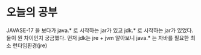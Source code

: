 # 오늘의 공부

JAVASE-17 을 보다가 java.* 로 시작하는 jar가 있고 jdk.* 로 시작하는 jar가 있었다.
둘이 뭔 차이인지 궁금했다.
먼저 jdk는 jre + jvm
알아보니 java.* 는 자바를 필요한 최소 런타임환경(jre)

